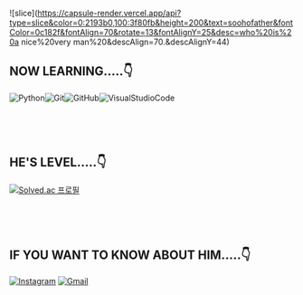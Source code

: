  ![slice](https://capsule-render.vercel.app/api?type=slice&color=0:2193b0,100:3f80fb&height=200&text=soohofather&fontColor=0c182f&fontAlign=70&rotate=13&fontAlignY=25&desc=who%20is%20a nice%20very man%20&descAlign=70.&descAlignY=44)

## NOW LEARNING.....👇

![Python](https://img.shields.io/badge/python-3670A0?style=flat-square&logo=python&logoColor=ffdd54)![Git](https://img.shields.io/badge/Git-F05032?style=flat-square&logo=Git&logoColor=white)![GitHub](https://img.shields.io/badge/GitHub-181717?style=flat-square&logo=GitHub&logoColor=white)![VisualStudioCode](https://img.shields.io/badge/Visual%20Studio%20Code-007ACC?style=style=flat-square&logo=Visual%20Studio%20Code&logoColor=white)

&nbsp;

&nbsp;&nbsp;

## HE'S LEVEL.....👇

[![Solved.ac
프로필](http://mazassumnida.wtf/api/v2/generate_badge?boj=enthchal)](https://solved.ac/{handle})

&nbsp;&nbsp;

&nbsp;&nbsp;

## IF YOU WANT TO KNOW ABOUT HIM.....👇

[![Instagram](https://img.shields.io/badge/Instagram-E4405F?style=flat-square&logo=Instagram&logoColor=white)](https://www.instagram.com/donghyeon_life/) [![Gmail](https://img.shields.io/badge/Gmail-EA4335?style=flat-square&logo=Gmail&logoColor=white)](enthchal@gmail.com)

